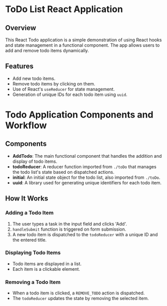# ToDo List React Application

## Overview

This React Todo application is a simple demonstration of using React hooks and state management in a functional component. The app allows users to add and remove todo items dynamically.

## Features

- Add new todo items.
- Remove todo items by clicking on them.
- Use of React's `useReducer` for state management.
- Generation of unique IDs for each todo item using `uuid`.

# Todo Application Components and Workflow

## Components

- **AddTodo**: The main functional component that handles the addition and display of todo items.
- **todoReducer**: A reducer function imported from `./toDo` that manages the todo list's state based on dispatched actions.
- **initial**: An initial state object for the todo list, also imported from `./toDo`.
- **uuid**: A library used for generating unique identifiers for each todo item.

## How It Works

### Adding a Todo Item
1. The user types a task in the input field and clicks 'Add'.
2. `handleSubmit` function is triggered on form submission.
3. A new todo item is dispatched to the `todoReducer` with a unique ID and the entered title.

### Displaying Todo Items
- Todo items are displayed in a list.
- Each item is a clickable element.

### Removing a Todo Item
- When a todo item is clicked, a `REMOVE_TODO` action is dispatched.
- The `todoReducer` updates the state by removing the selected item.

